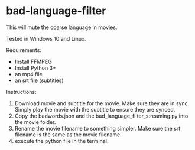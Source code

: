 # bad-language-filter
This will mute the coarse language in movies. 

Tested in Windows 10 and Linux.

Requirements:
- Install FFMPEG
- Install Python 3+
- an mp4 file
- an srt file (subtitles)

Instructions:
1. Download movie and subtitle for the movie. Make sure they are in sync. Simply play the movie with the subtitle to ensure they are synced.
2. Copy the badwords.json and the bad_language_filter_streaming.py into the movie folder.
3. Rename the movie filename to something simpler. Make sure the srt filename is the same as the movie filename.
3. execute the python file in the terminal.
